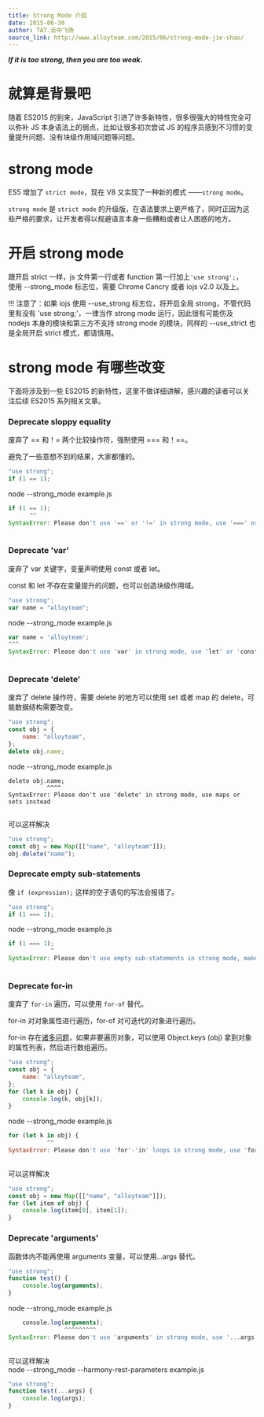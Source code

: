 ```yaml
---
title: Strong Mode 介绍
date: 2015-06-30
author: TAT.云中飞扬
source_link: http://www.alloyteam.com/2015/06/strong-mode-jie-shao/
---
```


<!-- {% raw %} - for jekyll -->

**_If it is too strong, then you are too weak._**

# [](http://www.alloyteam.com/2015/06/strong-mode-jie-shao/#就算是背景吧)就算是背景吧

随着 ES2015 的到来，JavaScript 引进了许多新特性，很多很强大的特性完全可以弥补 JS 本身语法上的弱点，比如让很多初次尝试 JS 的程序员感到不习惯的变量提升问题、没有块级作用域问题等问题。

# [](http://www.alloyteam.com/2015/06/strong-mode-jie-shao/#strong-mode)strong mode

ES5 增加了 `strict mode`，现在 V8 又实现了一种新的模式 ——`strong mode`。

`strong mode` 是 `strict mode` 的升级版，在语法要求上更严格了，同时正因为这些严格的要求，让开发者得以规避语言本身一些糟粕或者让人困惑的地方。

# [](http://www.alloyteam.com/2015/06/strong-mode-jie-shao/#开启strong-mode)开启 strong mode

跟开启 strict 一样，js 文件第一行或者 function 第一行加上`'use strong';`，  
使用 --strong_mode 标志位，需要 Chrome Cancry 或者 iojs v2.0 以及上。

!!! 注意了：如果 iojs 使用 --use_strong 标志位，将开启全局 strong，不管代码里有没有 'use strong;'，一律当作 strong mode 运行，因此很有可能伤及 nodejs 本身的模块和第三方不支持 strong mode 的模块，同样的 --use_strict 也是全局开启 strict 模式，都请慎用。

# [](http://www.alloyteam.com/2015/06/strong-mode-jie-shao/#strong-mode有哪些改变)strong mode 有哪些改变

下面将涉及到一些 ES2015 的新特性，这里不做详细讲解，感兴趣的读者可以关注后续 ES2015 系列相关文章。

### [](http://www.alloyteam.com/2015/06/strong-mode-jie-shao/#deprecate-sloppy-equality)Deprecate sloppy equality

废弃了 == 和！= 两个比较操作符，强制使用 === 和！==。

避免了一些意想不到的结果，大家都懂的。

```javascript
"use strong";
if (1 == 1);
```

node --strong_mode example.js

```javascript
if (1 == 1);
      ^^
SyntaxError: Please don't use '==' or '!=' in strong mode, use '===' or '!==' instead
 
```

### [](http://www.alloyteam.com/2015/06/strong-mode-jie-shao/#deprecate-var)Deprecate 'var'

废弃了 var 关键字，变量声明使用 const 或者 let。

const 和 let 不存在变量提升的问题，也可以创造块级作用域。

```javascript
"use strong";
var name = "alloyteam";
```

node --strong_mode example.js

```javascript
var name = 'alloyteam';
^^^
SyntaxError: Please don't use 'var' in strong mode, use 'let' or 'const' instead
 
```

### [](http://www.alloyteam.com/2015/06/strong-mode-jie-shao/#deprecate-delete)Deprecate 'delete'

废弃了 delete 操作符，需要 delete 的地方可以使用 set 或者 map 的 delete，可能数据结构需要改变。

```javascript
"use strong";
const obj = {
    name: "alloyteam",
};
delete obj.name;
```

node --strong_mode example.js

    delete obj.name;
               ^^^^
    SyntaxError: Please don't use 'delete' in strong mode, use maps or sets instead
     

可以这样解决

```javascript
"use strong";
const obj = new Map([["name", "alloyteam"]]);
obj.delete("name");
```

### [](http://www.alloyteam.com/2015/06/strong-mode-jie-shao/#deprecate-empty-sub-statements)Deprecate empty sub-statements

像 `if (expression);` 这样的空子语句的写法会报错了。

```javascript
"use strong";
if (1 === 1);
```

node --strong_mode example.js

```javascript
if (1 === 1);
            ^
SyntaxError: Please don't use empty sub-statements in strong mode, make them explicit with '{}' instead
 
```

### [](http://www.alloyteam.com/2015/06/strong-mode-jie-shao/#deprecate-for-in)Deprecate for-in

废弃了 `for-in` 遍历，可以使用 `for-of` 替代。

for-in 对对象属性进行遍历，for-of 对可迭代的对象进行遍历。

for-in 存在[诸多问题](http://www.infoq.com/cn/articles/es6-in-depth-iterators-and-the-for-of-loop)，如果非要遍历对象，可以使用 Object.keys (obj) 拿到对象的属性列表，然后进行数组遍历。

```javascript
"use strong";
const obj = {
    name: "alloyteam",
};
for (let k in obj) {
    console.log(k, obj[k]);
}
```

node --strong_mode example.js

```javascript
for (let k in obj) {
           ^^
SyntaxError: Please don't use 'for'-'in' loops in strong mode, use 'for'-'of' instead
 
```

可以这样解决

```javascript
"use strong";
const obj = new Map([["name", "alloyteam"]]);
for (let item of obj) {
    console.log(item[0], item[1]);
}
```

### [](http://www.alloyteam.com/2015/06/strong-mode-jie-shao/#deprecate-arguments)Deprecate 'arguments'

函数体内不能再使用 arguments 变量，可以使用...args 替代。  

```javascript
"use strong";
function test() {
    console.log(arguments);
}
```

node --strong_mode example.js  

```javascript
    console.log(arguments);
                ^^^^^^^^^
SyntaxError: Please don't use 'arguments' in strong mode, use '...args' instead
 
```

可以这样解决  
node --strong_mode --harmony-rest-parameters example.js  

```javascript
"use strong";
function test(...args) {
    console.log(args);
}
```

<!-- {% endraw %} - for jekyll -->